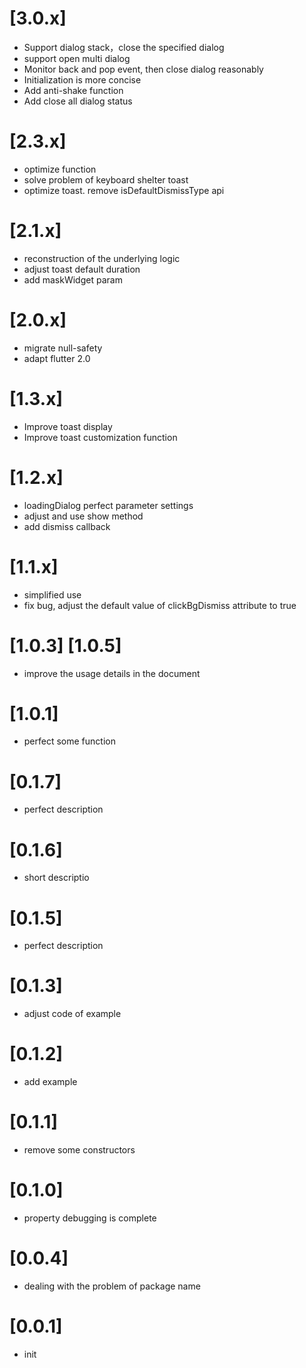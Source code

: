 # [3.0.x]

- Support dialog stack，close the specified dialog
- support open multi dialog
- Monitor back and pop event, then close dialog reasonably
- Initialization is more concise
- Add anti-shake function
- Add close all dialog status

# [2.3.x]

- optimize function
- solve problem of keyboard shelter toast
- optimize toast. remove isDefaultDismissType api

# [2.1.x]

- reconstruction of the underlying logic
- adjust toast default duration
- add maskWidget param

# [2.0.x]

- migrate null-safety
- adapt flutter 2.0

# [1.3.x]

- Improve toast display
- Improve toast customization function

# [1.2.x]

- loadingDialog perfect parameter settings
- adjust and use show method
- add dismiss callback

# [1.1.x]

- simplified use
- fix bug, adjust the default value of clickBgDismiss attribute to true

# [1.0.3] [1.0.5]

- improve the usage details in the document

# [1.0.1]

- perfect some function

# [0.1.7]

- perfect description

# [0.1.6]

- short descriptio

# [0.1.5]

- perfect description

# [0.1.3]

- adjust code of example

# [0.1.2]

- add example

# [0.1.1]

- remove some constructors

# [0.1.0]

- property debugging is complete

# [0.0.4]

- dealing with the problem of package name

# [0.0.1]

- init